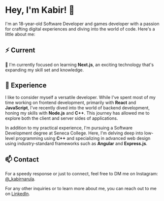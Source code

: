 # Hey, I'm Kabir! 👋

I'm an 18-year-old Software Developer and games developer with a passion for crafting digital experiences and diving into the world of code. Here's a little about me:

## ⚡️ Current

🚀 I'm currently focused on learning **Next.js**, an exciting technology that's expanding my skill set and knowledge.

## 💎 Experience

I like to consider myself a versatile developer. While I've spent most of my time working on frontend development, primarily with **React** and **JavaScript**, I've recently dived into the world of backend development, honing my skills with **Node.js** and **C++**. This journey has allowed me to explore both the client and server sides of applications.

In addition to my practical experience, I'm pursuing a Software Development degree at Seneca College. Here, I'm delving deep into low-level programming using **C++** and specializing in advanced web design using industry-standard frameworks such as **Angular** and **Express.js**.

## 📫 Contact

For a speedy response or just to connect, feel free to DM me on Instagram: [@_kabirnarula](https://www.instagram.com/_kabirnarula/).

For any other inquiries or to learn more about me, you can reach out to me on [LinkedIn](https://www.linkedin.com/in/kabir-narula-19b129260).


